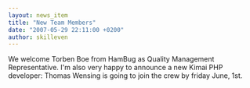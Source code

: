 ```yaml
---
layout: news_item
title: "New Team Members"
date: "2007-05-29 22:11:00 +0200"
author: skilleven
---
```


We welcome Torben Boe from HamBug as Quality Management Representative.
I'm also very happy to announce a new Kimai PHP developer: Thomas Wensing is going to join the crew by friday June, 1st.